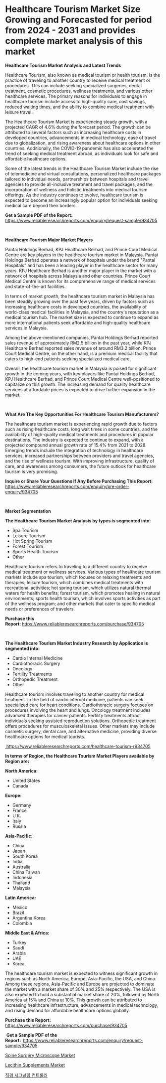 <p><h1>Healthcare Tourism Market Size Growing and Forecasted for period from 2024 - 2031 and provides complete market analysis of this market</h1></p><p><strong>Healthcare Tourism Market Analysis and Latest Trends</strong></p>
<p><p>Healthcare Tourism, also known as medical tourism or health tourism, is the practice of traveling to another country to receive medical treatment or procedures. This can include seeking specialized surgeries, dental treatment, cosmetic procedures, wellness treatments, and various other healthcare services. The primary reasons for individuals to engage in healthcare tourism include access to high-quality care, cost savings, reduced waiting times, and the ability to combine medical treatment with leisure travel.</p><p>The Healthcare Tourism Market is experiencing steady growth, with a projected CAGR of 4.6% during the forecast period. The growth can be attributed to several factors such as increasing healthcare costs in developed countries, advancements in medical technology, ease of travel due to globalization, and rising awareness about healthcare options in other countries. Additionally, the COVID-19 pandemic has also accelerated the trend of seeking medical treatment abroad, as individuals look for safe and affordable healthcare options.</p><p>Some of the latest trends in the Healthcare Tourism Market include the rise of telemedicine and virtual consultations, personalized healthcare packages tailored to individual needs, partnerships between hospitals and travel agencies to provide all-inclusive treatment and travel packages, and the incorporation of wellness and holistic treatments into medical tourism offerings. As the industry continues to evolve, healthcare tourism is expected to become an increasingly popular option for individuals seeking medical care beyond their borders.</p></p>
<p><strong>Get a Sample PDF of the Report:&nbsp;</strong> <a href="https://www.reliableresearchreports.com/enquiry/request-sample/934705">https://www.reliableresearchreports.com/enquiry/request-sample/934705</a></p>
<p>&nbsp;</p>
<p><strong>Healthcare Tourism Major Market Players</strong></p>
<p><p>Pantai Holdings Berhad, KPJ Healthcare Berhad, and Prince Court Medical Centre are key players in the healthcare tourism market in Malaysia. Pantai Holdings Berhad operates a network of hospitals under the brand "Pantai Hospitals" and has been a leading player in the healthcare sector for many years. KPJ Healthcare Berhad is another major player in the market with a network of hospitals across Malaysia and other countries. Prince Court Medical Centre is known for its comprehensive range of medical services and state-of-the-art facilities.</p><p>In terms of market growth, the healthcare tourism market in Malaysia has been steadily growing over the past few years, driven by factors such as increasing healthcare costs in developed countries, the availability of world-class medical facilities in Malaysia, and the country's reputation as a medical tourism hub. The market size is expected to continue to expand as more international patients seek affordable and high-quality healthcare services in Malaysia.</p><p>Among the above-mentioned companies, Pantai Holdings Berhad reported sales revenue of approximately RM2.5 billion in the past year, while KPJ Healthcare Berhad reported sales revenue of around RM3.2 billion. Prince Court Medical Centre, on the other hand, is a premium medical facility that caters to high-end patients seeking specialized medical care.</p><p>Overall, the healthcare tourism market in Malaysia is poised for significant growth in the coming years, with key players like Pantai Holdings Berhad, KPJ Healthcare Berhad, and Prince Court Medical Centre well-positioned to capitalize on this growth. The increasing demand for quality healthcare services at affordable prices is expected to drive further expansion in the market.</p></p>
<p>&nbsp;</p>
<p><strong>What Are The Key Opportunities For Healthcare Tourism Manufacturers?</strong></p>
<p><p>The healthcare tourism market is experiencing rapid growth due to factors such as rising healthcare costs, long wait times in some countries, and the availability of high-quality medical treatments and procedures in popular destinations. The industry is expected to continue to expand, with a projected compound annual growth rate of 15.4% from 2021 to 2028. Emerging trends include the integration of technology in healthcare services, increased partnerships between providers and travel agencies, and the rise of wellness tourism. With improving infrastructure, quality of care, and awareness among consumers, the future outlook for healthcare tourism is very promising.</p></p>
<p><strong>Inquire or Share Your Questions If Any Before Purchasing This Report:</strong> <a href="https://www.reliableresearchreports.com/enquiry/pre-order-enquiry/934705">https://www.reliableresearchreports.com/enquiry/pre-order-enquiry/934705</a></p>
<p>&nbsp;</p>
<p><strong>Market Segmentation</strong></p>
<p><strong>The Healthcare Tourism Market Analysis by types is segmented into:</strong></p>
<p><ul><li>Spa Tourism</li><li>Leisure Tourism</li><li>Hot Spring Tourism</li><li>Forest Tourism</li><li>Sports Health Tourism</li><li>Other</li></ul></p>
<p><p>Healthcare tourism refers to traveling to a different country to receive medical treatment or wellness services. Various types of healthcare tourism markets include spa tourism, which focuses on relaxing treatments and therapies; leisure tourism, which combines medical treatments with recreational activities; hot spring tourism, which utilizes natural thermal waters for health benefits; forest tourism, which promotes healing in natural environments; sports health tourism, which involves sports activities as part of the wellness program; and other markets that cater to specific medical needs or preferences of travelers.</p></p>
<p><strong>Purchase this Report:&nbsp;</strong><a href="https://www.reliableresearchreports.com/purchase/934705">https://www.reliableresearchreports.com/purchase/934705</a></p>
<p>&nbsp;</p>
<p><strong>The Healthcare Tourism Market Industry Research by Application is segmented into:</strong></p>
<p><ul><li>Cardio Internal Medicine</li><li>Cardiothoracic Surgery</li><li>Oncology</li><li>Fertility Treatments</li><li>Orthopedic Treatment</li><li>Other</li></ul></p>
<p><p>Healthcare tourism involves traveling to another country for medical treatment. In the field of cardio internal medicine, patients can seek specialized care for heart conditions. Cardiothoracic surgery focuses on procedures involving the heart and lungs. Oncology treatment includes advanced therapies for cancer patients. Fertility treatments attract individuals seeking assisted reproduction solutions. Orthopedic treatment offers procedures for musculoskeletal issues. Other markets may include cosmetic surgery, dental care, and alternative medicine, providing diverse healthcare options for medical tourists.</p></p>
<p><a href="https://www.reliableresearchreports.com/healthcare-tourism-r934705">&nbsp;https://www.reliableresearchreports.com/healthcare-tourism-r934705</a></p>
<p><strong>In terms of Region, the Healthcare Tourism Market Players available by Region are:</strong></p>
<p>
    <p> <strong> North America: </strong>
        <ul>
            <li>United States</li>
            <li>Canada</li>
        </ul>
        </p> 
    <p> <strong> Europe: </strong>
        <ul>
            <li>Germany</li>
            <li>France</li>
            <li>U.K.</li>
            <li>Italy</li>
            <li>Russia</li>
        </ul>
        </p> 
    <p> <strong> Asia-Pacific: </strong>
        <ul>
            <li>China</li>
            <li>Japan</li>
            <li>South Korea</li>
            <li>India</li>
            <li>Australia</li>
            <li>China Taiwan</li>
            <li>Indonesia</li>
            <li>Thailand</li>
            <li>Malaysia</li>
        </ul>
        </p> 
    <p> <strong> Latin America: </strong>
        <ul>
            <li>Mexico</li>
            <li>Brazil</li>
            <li>Argentina Korea</li>
            <li>Colombia</li>
        </ul>
        </p> 
    <p> <strong> Middle East & Africa: </strong>
        <ul>
            <li>Turkey</li>
            <li>Saudi</li>
            <li>Arabia</li>
            <li>UAE</li>
            <li>Korea</li>
        </ul>
    </p>
    </p>
<p><p>The healthcare tourism market is expected to witness significant growth in regions such as North America, Europe, Asia-Pacific, the USA, and China. Among these regions, Asia-Pacific and Europe are projected to dominate the market with a market share of 30% and 25% respectively. The USA is also expected to hold a substantial market share of 20%, followed by North America at 15% and China at 10%. This growth can be attributed to increasing healthcare infrastructure, advancements in medical technology, and rising demand for affordable healthcare options globally.</p></p>
<p><strong>Purchase this Report: </strong><a href="https://www.reliableresearchreports.com/purchase/934705">https://www.reliableresearchreports.com/purchase/934705</a></p>
<p>&nbsp;<strong>Get a Sample PDF of the Report:&nbsp;&nbsp;</strong><a href="https://www.reliableresearchreports.com/enquiry/request-sample/934705">https://www.reliableresearchreports.com/enquiry/request-sample/934705</a></p>
<p><strong></strong></p>
<p><p><a href="https://www.linkedin.com/pulse/spine-surgery-microscope-market-analysis-sze-forecasted-period-wsace">Spine Surgery Microscope Market</a></p><p><a href="https://www.linkedin.com/pulse/lecithin-supplements-market-trends-analysis-forecasted-period-klbqf">Lecithin Supplements Market</a></p><p><a href="https://github.com/kein8762/Market-Research-Report-List-1/blob/main/582640652928.md">직경 시그널링 컨트롤러</a></p></p>